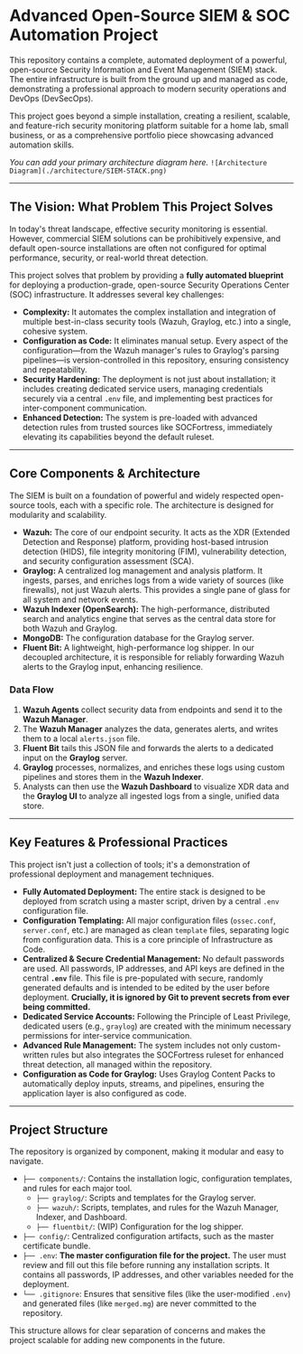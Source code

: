# Advanced Open-Source SIEM & SOC Automation Project

This repository contains a complete, automated deployment of a powerful, open-source Security Information and Event Management (SIEM) stack. The entire infrastructure is built from the ground up and managed as code, demonstrating a professional approach to modern security operations and DevOps (DevSecOps).

This project goes beyond a simple installation, creating a resilient, scalable, and feature-rich security monitoring platform suitable for a home lab, small business, or as a comprehensive portfolio piece showcasing advanced automation skills.

*You can add your primary architecture diagram here.*
`![Architecture Diagram](./architecture/SIEM-STACK.png)`

---

## The Vision: What Problem This Project Solves

In today's threat landscape, effective security monitoring is essential. However, commercial SIEM solutions can be prohibitively expensive, and default open-source installations are often not configured for optimal performance, security, or real-world threat detection.

This project solves that problem by providing a **fully automated blueprint** for deploying a production-grade, open-source Security Operations Center (SOC) infrastructure. It addresses several key challenges:

*   **Complexity:** It automates the complex installation and integration of multiple best-in-class security tools (Wazuh, Graylog, etc.) into a single, cohesive system.
*   **Configuration as Code:** It eliminates manual setup. Every aspect of the configuration—from the Wazuh manager's rules to Graylog's parsing pipelines—is version-controlled in this repository, ensuring consistency and repeatability.
*   **Security Hardening:** The deployment is not just about installation; it includes creating dedicated service users, managing credentials securely via a central `.env` file, and implementing best practices for inter-component communication.
*   **Enhanced Detection:** The system is pre-loaded with advanced detection rules from trusted sources like SOCFortress, immediately elevating its capabilities beyond the default ruleset.

---

## Core Components & Architecture

The SIEM is built on a foundation of powerful and widely respected open-source tools, each with a specific role. The architecture is designed for modularity and scalability.

*   **Wazuh:** The core of our endpoint security. It acts as the XDR (Extended Detection and Response) platform, providing host-based intrusion detection (HIDS), file integrity monitoring (FIM), vulnerability detection, and security configuration assessment (SCA).
*   **Graylog:** A centralized log management and analysis platform. It ingests, parses, and enriches logs from a wide variety of sources (like firewalls), not just Wazuh alerts. This provides a single pane of glass for all system and network events.
*   **Wazuh Indexer (OpenSearch):** The high-performance, distributed search and analytics engine that serves as the central data store for both Wazuh and Graylog.
*   **MongoDB:** The configuration database for the Graylog server.
*   **Fluent Bit:** A lightweight, high-performance log shipper. In our decoupled architecture, it is responsible for reliably forwarding Wazuh alerts to the Graylog input, enhancing resilience.

### Data Flow

1.  **Wazuh Agents** collect security data from endpoints and send it to the **Wazuh Manager**.
2.  The **Wazuh Manager** analyzes the data, generates alerts, and writes them to a local `alerts.json` file.
3.  **Fluent Bit** tails this JSON file and forwards the alerts to a dedicated input on the **Graylog** server.
4.  **Graylog** processes, normalizes, and enriches these logs using custom pipelines and stores them in the **Wazuh Indexer**.
5.  Analysts can then use the **Wazuh Dashboard** to visualize XDR data and the **Graylog UI** to analyze all ingested logs from a single, unified data store.

---

## Key Features & Professional Practices

This project isn't just a collection of tools; it's a demonstration of professional deployment and management techniques.

*   **Fully Automated Deployment:** The entire stack is designed to be deployed from scratch using a master script, driven by a central `.env` configuration file.
*   **Configuration Templating:** All major configuration files (`ossec.conf`, `server.conf`, etc.) are managed as clean `template` files, separating logic from configuration data. This is a core principle of Infrastructure as Code.
*   **Centralized & Secure Credential Management:** No default passwords are used. All passwords, IP addresses, and API keys are defined in the central **`.env`** file. This file is pre-populated with secure, randomly generated defaults and is intended to be edited by the user before deployment. **Crucially, it is ignored by Git to prevent secrets from ever being committed.**
*   **Dedicated Service Accounts:** Following the Principle of Least Privilege, dedicated users (e.g., `graylog`) are created with the minimum necessary permissions for inter-service communication.
*   **Advanced Rule Management:** The system includes not only custom-written rules but also integrates the SOCFortress ruleset for enhanced threat detection, all managed within the repository.
*   **Configuration as Code for Graylog:** Uses Graylog Content Packs to automatically deploy inputs, streams, and pipelines, ensuring the application layer is also configured as code.

---

## Project Structure

The repository is organized by component, making it modular and easy to navigate.

*   `├── components/`: Contains the installation logic, configuration templates, and rules for each major tool.
    *   `├── graylog/`: Scripts and templates for the Graylog server.
    *   `├── wazuh/`: Scripts, templates, and rules for the Wazuh Manager, Indexer, and Dashboard.
    *   `├── fluentbit/`: (WIP) Configuration for the log shipper.
*   `├── config/`: Centralized configuration artifacts, such as the master certificate bundle.
*   `├── .env`: **The master configuration file for the project.** The user must review and fill out this file before running any installation scripts. It contains all passwords, IP addresses, and other variables needed for the deployment.
*   `└── .gitignore`: Ensures that sensitive files (like the user-modified `.env`) and generated files (like `merged.mg`) are never committed to the repository.

This structure allows for clear separation of concerns and makes the project scalable for adding new components in the future.
